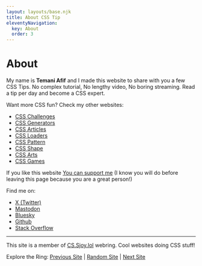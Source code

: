 ```yaml
---
layout: layouts/base.njk
title: About CSS Tip
eleventyNavigation:
  key: About
  order: 3
---
```


<h1>About</h1>

My name is **Temani Afif** and I made this website to share with you a few CSS Tips. No complex tutorial, No lengthy video, No boring streaming. Read a tip per day and become a CSS expert.

Want more CSS fun? Check my other websites:
* [CSS Challenges](https://css-challenges.com/)
* [CSS Generators](https://css-generators.com/)
* [CSS Articles](https://css-articles.com/)
* [CSS Loaders](https://css-loaders.com/)
* [CSS Pattern](https://css-pattern.com/)
* [CSS Shape](https://css-shape.com/)
* [CSS Arts](https://css-only.art/)
* [CSS Games](https://css-games.com/)

If you like this website [You can support me](https://support.temani-afif.com/) (I know you will do before leaving this page because you are a great person!)


Find me on:
* [X (Twitter)](https://x.com/ChallengesCss)
* [Mastodon](https://front-end.social/@css)
* [Bluesky](https://bsky.app/profile/css-only.dev)
* [Github](https://github.com/Afif13/)
* [Stack Overflow](https://stackoverflow.com/users/8620333/temani-afif)


<div id="inline-custom"><hr></div>

This site is a member of [CS.Sjoy.lol](https://cs.sjoy.lol/) webring. Cool websites doing CSS stuff!

Explore the Ring: [Previous Site](https://webri.ng/webring/cssjoy/previous?via=https://css-tip.com) | 
[Random Site](https://webri.ng/webring/cssjoy/random?via=https://css-tip.com) | 
[Next Site](https://webri.ng/webring/cssjoy/next?via=https://css-tip.com)